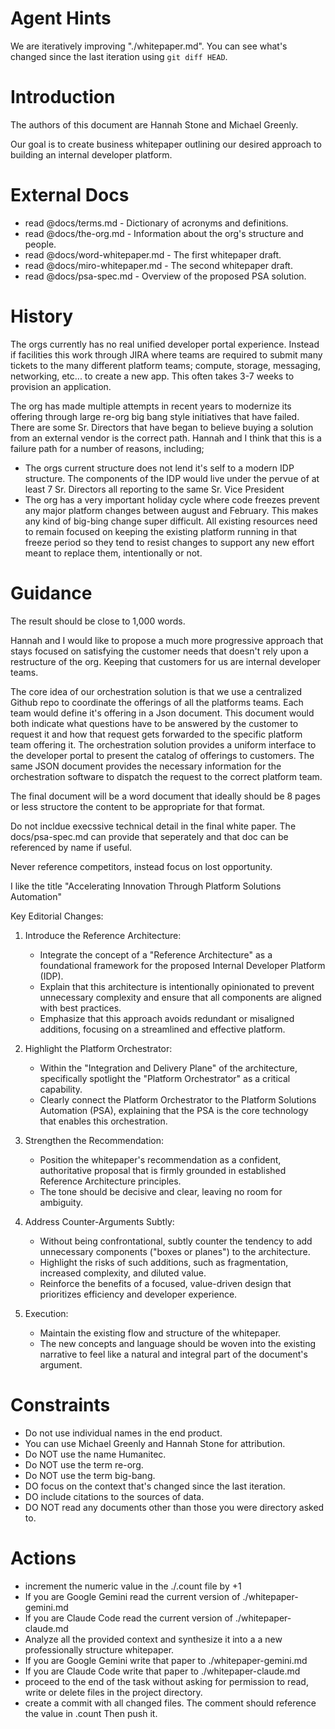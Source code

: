 Agent Hints
===========

We are iteratively improving "./whitepaper.md". You can see what's changed since the last iteration using `git diff HEAD`.

Introduction
============

The authors of this document are Hannah Stone and Michael Greenly.

Our goal is to create business whitepaper outlining our desired approach to building an internal developer platform.

External Docs
=============

* read @docs/terms.md                - Dictionary of acronyms and definitions.
* read @docs/the-org.md              - Information about the org's structure and people.
* read @docs/word-whitepaper.md      - The first whitepaper draft.
* read @docs/miro-whitepaper.md      - The second whitepaper draft.
* read @docs/psa-spec.md             - Overview of the proposed PSA solution.


History
=======

The orgs currently has no real unified developer portal experience. Instead if facilities this work through JIRA where teams are required to submit many tickets to the many different platform teams; compute, storage, messaging, networking, etc... to create a new app.  This often takes 3-7 weeks to provision an application.

The org has made multiple attempts in recent years to modernize its offering through large re-org big bang style initiatives that have failed. There are some Sr. Directors that have began to believe buying a solution from an external vendor is the correct path.  Hannah and I think that this is a failure path for a number of reasons, including;
  * The orgs current structure does not lend it's self to a modern IDP structure.  The components of the IDP would live under the pervue of at least 7 Sr. Directors all reporting to the same Sr. Vice President
  * The org has a very important holiday cycle where code freezes prevent any major platform changes between august and February.  This makes any kind of big-bing change super difficult.  All existing resources need to remain focused on keeping the existing platform running in that freeze period so they tend to resist changes to support any new effort meant to replace them, intentionally or not.

Guidance
========

The result should be close to 1,000 words.

Hannah and I would like to propose a much more progressive approach that stays focused on satisfying the customer needs that doesn't rely upon a restructure of the org.  Keeping that customers for us are internal developer teams.

The core idea of our orchestration solution is that we use a centralized Github repo to coordinate the offerings of all the platforms teams.  Each team would define it's offering in a Json document.  This document would both indicate what questions have to be answered by the customer to request it and how that request gets forwarded to the specific platform team offering it.  The orchestration solution provides a uniform interface to the developer portal to present the catalog of offerings to customers.  The same JSON document provides the necessary information for the orchestration software to dispatch the request to the correct platform team.

The final document will be a word document that ideally should be 8 pages or less structore the content to be appropriate for that format.

Do not incldue execssive technical detail in the final white paper.  The docs/psa-spec.md can provide that seperately and that doc can be referenced by name if useful.

Never reference competitors, instead focus on lost opportunity.

I like the title "Accelerating Innovation Through Platform Solutions Automation"

 Key Editorial Changes:

   1. Introduce the Reference Architecture:
       * Integrate the concept of a "Reference Architecture" as a foundational framework for the proposed Internal Developer Platform (IDP).
       * Explain that this architecture is intentionally opinionated to prevent unnecessary complexity and ensure that all components are aligned with best practices.
       * Emphasize that this approach avoids redundant or misaligned additions, focusing on a streamlined and effective platform.

   2. Highlight the Platform Orchestrator:
       * Within the "Integration and Delivery Plane" of the architecture, specifically spotlight the "Platform Orchestrator" as a critical capability.
       * Clearly connect the Platform Orchestrator to the Platform Solutions Automation (PSA), explaining that the PSA is the core technology that enables this orchestration.

   3. Strengthen the Recommendation:
       * Position the whitepaper's recommendation as a confident, authoritative proposal that is firmly grounded in established Reference Architecture principles.
       * The tone should be decisive and clear, leaving no room for ambiguity.

   4. Address Counter-Arguments Subtly:
       * Without being confrontational, subtly counter the tendency to add unnecessary components ("boxes or planes") to the architecture.
       * Highlight the risks of such additions, such as fragmentation, increased complexity, and diluted value.
       * Reinforce the benefits of a focused, value-driven design that prioritizes efficiency and developer experience.

   5. Execution:
       * Maintain the existing flow and structure of the whitepaper.
       * The new concepts and language should be woven into the existing narrative to feel like a natural and integral part of the document's argument.

Constraints
===========
  * Do not use individual names in the end product.
  * You can use Michael Greenly and Hannah Stone for attribution.
  * Do NOT use the name Humanitec.
  * Do NOT use the term re-org.
  * Do NOT use the term big-bang.
  * DO focus on the context that's changed since the last iteration.
  * DO include citations to the sources of data.
  * DO NOT read any documents other than those you were directory asked to.

Actions
=======
  * increment the numeric value in the ./.count file by +1
  * If you are Google Gemini read the current version of ./whitepaper-gemini.md
  * If you are Claude Code read the current version of ./whitepaper-claude.md
  * Analyze all the provided context and synthesize it into a a new professionally structure whitepaper.
  * If you are Google Gemini write that paper to ./whitepaper-gemini.md
  * If you are Claude Code write that paper to ./whitepaper-claude.md
  * proceed to the end of the task without asking for permission to read, write or delete files in the project directory.
  * create a commit with all changed files.  The comment should reference the value in .count  Then push it.
